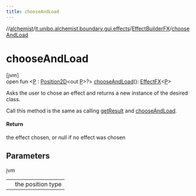 ```yaml
---
title: chooseAndLoad
---
```

//[alchemist](../../../index.html)/[it.unibo.alchemist.boundary.gui.effects](../index.html)/[EffectBuilderFX](index.html)/[chooseAndLoad](choose-and-load.html)



# chooseAndLoad



[jvm]\
open fun <[P](choose-and-load.html) : [Position2D](../../it.unibo.alchemist.model.interfaces/-position2-d/index.html)<out [P](../../it.unibo.alchemist.boundary.monitor/-f-x-step-monitor/index.html)>?> [chooseAndLoad](choose-and-load.html)(): [EffectFX](../-effect-f-x/index.html)<[P](../../it.unibo.alchemist.boundary.monitor/-f-x-step-monitor/index.html)>



Asks the user to chose an effect and returns a new instance of the desired class. 



 Call this method is the same as calling [getResult](get-result.html) and [chooseAndLoad](choose-and-load.html).



#### Return



the effect chosen, or null if no effect was chosen



## Parameters


jvm

| | |
|---|---|
| <P> | the position type |




